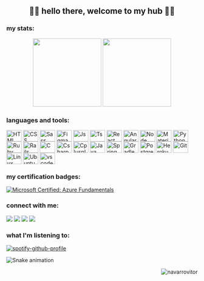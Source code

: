 <h2 align="center">👋🏻 hello there, welcome to my hub 👋🏻</h2>

<h3 align="left">my stats:</h3>
<div align="center">
  <img height="180em" src="https://github-readme-stats.vercel.app/api?username=navarrovitor&show_icons=true&theme=outrun&include_all_commits=true&count_private=true&hide=issues&hide_border=true"/>
  <img height="180em" src="https://github-readme-stats.vercel.app/api/top-langs/?username=navarrovitor&layout=compact&langs_count=10&theme=outrun&hide_border=true"/>
</div>

<h3 align="left">languages and tools:</h3>
<p align="left">
  <img align="center" target="_blank" alt="HTML" height="30" width="40" src="https://cdn.jsdelivr.net/gh/devicons/devicon/icons/html5/html5-plain.svg">
  <img align="center" target="_blank" alt="CSS" height="30" width="40" src="https://cdn.jsdelivr.net/gh/devicons/devicon/icons/css3/css3-plain.svg">
  <img align="center" target="_blank" alt="Sass" height="30" width="40" src="https://cdn.jsdelivr.net/gh/devicons/devicon/icons/sass/sass-original.svg">
  <img align="center" target="_blank" alt="Figma" height="30" width="40" src="https://cdn.jsdelivr.net/gh/devicons/devicon/icons/figma/figma-original.svg">
  <img align="center" target="_blank" alt="Js" height="30" width="40" src="https://cdn.jsdelivr.net/gh/devicons/devicon/icons/javascript/javascript-plain.svg">
  <img align="center" target="_blank" alt="Ts" height="30" width="40" src="https://cdn.jsdelivr.net/gh/devicons/devicon/icons/typescript/typescript-plain.svg">
  <img align="center" target="_blank" alt="React" height="30" width="40" src="https://cdn.jsdelivr.net/gh/devicons/devicon/icons/react/react-original.svg">
  <img align="center" target="_blank" alt="Angular" height="30" width="40" src="https://cdn.jsdelivr.net/gh/devicons/devicon/icons/angularjs/angularjs-plain.svg">
  <img align="center" target="_blank" alt="Node" height="30" width="40" src="https://cdn.jsdelivr.net/gh/devicons/devicon/icons/nodejs/nodejs-plain.svg">
  <img align="center" target="_blank" alt="Material Ui" height="30" width="40" src="https://cdn.jsdelivr.net/gh/devicons/devicon/icons/materialui/materialui-plain.svg">
  <img align="center" target="_blank" alt="Python" height="30" width="40" src="https://cdn.jsdelivr.net/gh/devicons/devicon/icons/python/python-plain.svg">
  <img align="center" target="_blank" alt="Ruby" height="30" width="40" src="https://cdn.jsdelivr.net/gh/devicons/devicon/icons/ruby/ruby-plain.svg">
  <img align="center" target="_blank" alt="Rails" height="30" width="40" src="https://cdn.jsdelivr.net/gh/devicons/devicon/icons/rails/rails-plain.svg">
  <img align="center" target="_blank" alt="C" height="30" width="40" src="https://cdn.jsdelivr.net/gh/devicons/devicon/icons/c/c-plain.svg">
  <img align="center" target="_blank" alt="Csharp" height="30" width="40" src="https://cdn.jsdelivr.net/gh/devicons/devicon/icons/csharp/csharp-plain.svg">
  <img align="center" target="_blank" alt="Cplusplus" height="30" width="40" src="https://cdn.jsdelivr.net/gh/devicons/devicon/icons/cplusplus/cplusplus-plain.svg">
  <img align="center" target="_blank" alt="Java" height="30" width="40" src="https://cdn.jsdelivr.net/gh/devicons/devicon/icons/java/java-plain.svg">
  <img align="center" target="_blank" alt="Spring" height="30" width="40" src="https://cdn.jsdelivr.net/gh/devicons/devicon/icons/spring/spring-original.svg">
  <img align="center" target="_blank" alt="Gradle" height="30" width="40" src="https://cdn.jsdelivr.net/gh/devicons/devicon/icons/gradle/gradle-plain.svg">
  <img align="center" target="_blank" alt="Postgresql" height="30" width="40" src="https://cdn.jsdelivr.net/gh/devicons/devicon/icons/postgresql/postgresql-plain.svg">
  <img align="center" target="_blank" alt="Heroku" height="30" width="40" src="https://cdn.jsdelivr.net/gh/devicons/devicon/icons/heroku/heroku-plain.svg">
  <img align="center" target="_blank" alt="Git" height="30" width="40" src="https://cdn.jsdelivr.net/gh/devicons/devicon/icons/git/git-plain.svg">
  <img align="center" target="_blank" alt="Linux" height="30" width="40" src="https://cdn.jsdelivr.net/gh/devicons/devicon/icons/linux/linux-original.svg">
  <img align="center" target="_blank" alt="Ubuntu" height="30" width="40" src="https://cdn.jsdelivr.net/gh/devicons/devicon/icons/ubuntu/ubuntu-plain.svg">
  <img align="center" target="_blank" alt="vscode" height="30" width="40" src="https://cdn.jsdelivr.net/gh/devicons/devicon/icons/vscode/vscode-original.svg">
</p>


<h3 align="left">my certification badges:</h3>
<!--START_SECTION:badges-->

[![Microsoft Certified: Azure Fundamentals](https://images.credly.com/size/90x90/images/6a254dad-77e5-4e71-8049-94e5c7a15981/azure-fundamentals-600x600.png)](http://www.credly.com/badges/a7b087b3-be23-4e02-a48f-a24526808fe2 "Microsoft Certified: Azure Fundamentals")
<!--END_SECTION:badges-->

<h3 align="left">connect with me:</h3>
<p align="left">
  <a href = "mailto:contatovitor.san.nav.nexus@gmail.com"><img src="https://img.shields.io/badge/-Gmail-%23333?style=for-the-badge&logo=gmail&logoColor=white" target="_blank"></a>
  <a href="https://www.linkedin.com/in/navarrovitor/" target="_blank"><img src="https://img.shields.io/badge/-LinkedIn-%230077B5?style=for-the-badge&logo=linkedin&logoColor=white" target="_blank"></a>
  <a href="https://open.spotify.com/user/vitor.san.nav" target="_blank"><img src="https://img.shields.io/badge/Spotify-1ED760?&style=for-the-badge&logo=spotify&logoColor=white" target="_blank"></a>
  <a href="https://twitter.com/devvitorr" target="_blank"><img src="https://img.shields.io/badge/Twitter-1DA1F2?style=for-the-badge&logo=twitter&logoColor=white" target="_blank"></a>
</p>

<h3 align="left">what I'm listening to:</h3>

[![spotify-github-profile](https://spotify-github-profile.vercel.app/api/view?uid=vitor.san.nav&cover_image=true&theme=natemoo-re&bar_color=53b14f&bar_color_cover=false)](https://spotify-github-profile.vercel.app/api/view?uid=vitor.san.nav&redirect=true)

![Snake animation](https://github.com/navarrovitor/navarrovitor/blob/output/github-contribution-grid-snake.svg)

<p align="right"> <img src="https://komarev.com/ghpvc/?username=navarrovitor&label=Profile%20views&color=ecde46&style=flat-square" alt="navarrovitor"/> </p>
